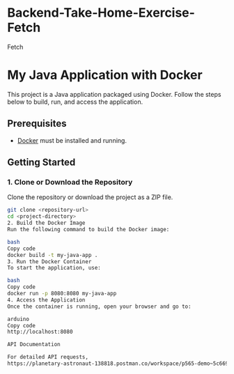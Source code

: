 # Backend-Take-Home-Exercise-Fetch
Fetch 
# My Java Application with Docker

This project is a Java application packaged using Docker. Follow the steps below to build, run, and access the application.

## Prerequisites

- [Docker](https://www.docker.com/get-started) must be installed and running.

## Getting Started

### 1. Clone or Download the Repository

Clone the repository or download the project as a ZIP file.

```bash
git clone <repository-url>
cd <project-directory>
2. Build the Docker Image
Run the following command to build the Docker image:

bash
Copy code
docker build -t my-java-app .
3. Run the Docker Container
To start the application, use:

bash
Copy code
docker run -p 8080:8080 my-java-app
4. Access the Application
Once the container is running, open your browser and go to:

arduino
Copy code
http://localhost:8080

API Documentation

For detailed API requests,
https://planetary-astronaut-138818.postman.co/workspace/p565-demo~5c66980a-4172-47b7-b062-8649d2f5f878/request/26468111-5188de6b-92ea-4605-b6e2-27d02c6bbc01?action=share&creator=26468111&ctx=documentation

